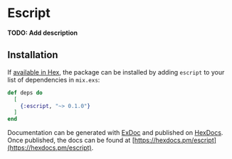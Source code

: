 # Escript

**TODO: Add description**

## Installation

If [available in Hex](https://hex.pm/docs/publish), the package can be installed
by adding `escript` to your list of dependencies in `mix.exs`:

```elixir
def deps do
  [
    {:escript, "~> 0.1.0"}
  ]
end
```

Documentation can be generated with [ExDoc](https://github.com/elixir-lang/ex_doc)
and published on [HexDocs](https://hexdocs.pm). Once published, the docs can
be found at [https://hexdocs.pm/escript](https://hexdocs.pm/escript).

